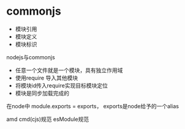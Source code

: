 # commonjs

- 模块引用
- 模块定义
- 模块标识

nodejs与commonjs

- 任意一个文件就是一个模块，具有独立作用域
- 使用require 导入其他模块
- 将模块id传入require实现目标模块定位
- 模块是同步加载完成的


在node中 module.exports = exports， exports是node给予的一个alias


amd
cmd(cjs)规范
esModule规范